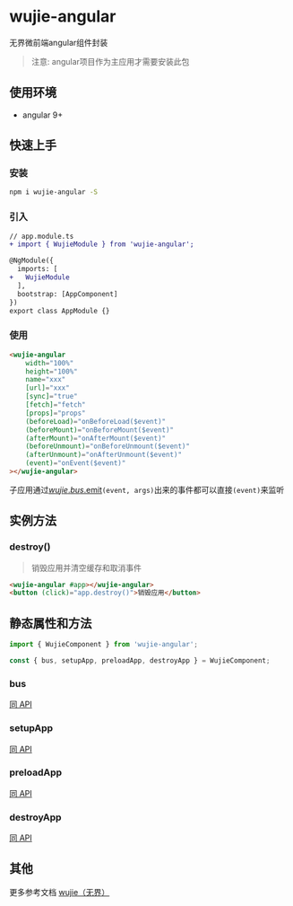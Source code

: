 # wujie-angular

无界微前端angular组件封装

> 注意: angular项目作为主应用才需要安装此包

## 使用环境

- angular 9+

## 快速上手

### 安装

```bash
npm i wujie-angular -S
```

### 引入

```diff
// app.module.ts
+ import { WujieModule } from 'wujie-angular';

@NgModule({
  imports: [
+   WujieModule
  ],
  bootstrap: [AppComponent]
})
export class AppModule {}
```


### 使用

```html
<wujie-angular
    width="100%"
    height="100%"
    name="xxx"
    [url]="xxx"
    [sync]="true"
    [fetch]="fetch"
    [props]="props"
    (beforeLoad)="onBeforeLoad($event)"
    (beforeMount)="onBeforeMount($event)"
    (afterMount)="onAfterMount($event)"
    (beforeUnmount)="onBeforeUnmount($event)"
    (afterUnmount)="onAfterUnmount($event)"
    (event)="onEvent($event)"
></wujie-angular>
```

子应用通过[$wujie.bus.$emit](/api/wujie.html#wujie-bus)`(event, args)`出来的事件都可以直接`(event)`来监听

## 实例方法

### destroy()

> 销毁应用并清空缓存和取消事件

```html
<wujie-angular #app></wujie-angular>
<button (click)="app.destroy()">销毁应用</button>
```


## 静态属性和方法

```javascript
import { WujieComponent } from 'wujie-angular';

const { bus, setupApp, preloadApp, destroyApp } = WujieComponent;
```

### bus

[同 API](/api/bus.html)

### setupApp

[同 API](/api/setupApp.html)

### preloadApp

[同 API](/api/preloadApp.html)

### destroyApp

[同 API](/api/destroyApp.html)

## 其他

更多参考文档 [wujie（无界）](https://wujie-micro.github.io/doc/)
